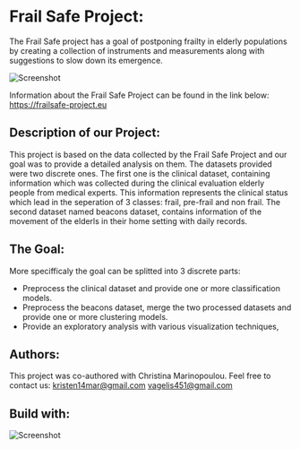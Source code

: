 # Frail Safe Project:
The Frail Safe project has a goal of postponing frailty in elderly populations by creating a collection of instruments and measurements along 
with suggestions to slow down its emergence.

![Screenshot](https://frailsafe-project.eu/images/frailsafe/news/frailsafe-logo-article.jpg)

Information about the Frail Safe Project can be found in the link below:
https://frailsafe-project.eu

## Description of our Project:

This project is based on the data collected by the Frail Safe Project and our goal was to provide a detailed analysis on them. The datasets provided
were two discrete ones. The first one is the clinical dataset, containing information which was collected during the clinical evaluation elderly
people from medical experts. This information represents the clinical status which lead in the seperation of 3 classes: frail, pre-frail and non frail.
The second dataset named beacons dataset, contains information of the movement of the elderls in their home setting with daily records.

## The Goal:

More specifficaly the goal can be splitted into 3 discrete parts:

- Preprocess the clinical dataset and provide one or more classification models.
- Preprocess the beacons dataset, merge the two processed datasets and provide one or more clustering models.
- Provide an exploratory analysis with various visualization techniques,

## Authors:
This project was co-authored with Christina Marinopoulou.
Feel free to contact us:
kristen14mar@gmail.com
vagelis451@gmail.com

## Build with:
![Screenshot](https://docs.servicestack.net/assets/jupyter-python.6188762b.png)


